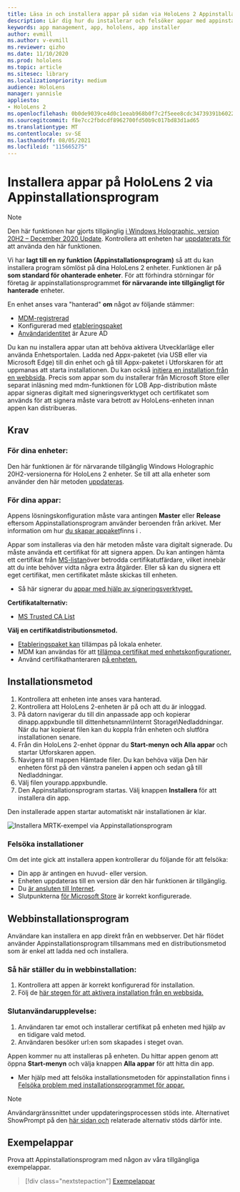 ```yaml
---
title: Läsa in och installera appar på sidan via HoloLens 2 Appinstallationsprogram
description: Lär dig hur du installerar och felsöker appar med appinstallationsprogrammet och läser in och installerar appar via användargränssnittet.
keywords: app management, app, hololens, app installer
author: evmill
ms.author: v-evmill
ms.reviewer: qizho
ms.date: 11/10/2020
ms.prod: hololens
ms.topic: article
ms.sitesec: library
ms.localizationpriority: medium
audience: HoloLens
manager: yannisle
appliesto:
- HoloLens 2
ms.openlocfilehash: 0b0de9039ce4d0c1eeab968b0f7c2f5eee8cdc34739391b6022b409325955350
ms.sourcegitcommit: f8e7cc2fbdcdf8962700fd50b9c017bd83d1ad65
ms.translationtype: MT
ms.contentlocale: sv-SE
ms.lasthandoff: 08/05/2021
ms.locfileid: "115665275"
---
```

# <a name="install-apps-on-hololens-2-via-app-installer"></a>Installera appar på HoloLens 2 via Appinstallationsprogram

> [!NOTE]
> Den här funktionen har gjorts tillgänglig [i Windows Holographic, version 20H2 – December 2020 Update](hololens-release-notes.md). Kontrollera att enheten har [uppdaterats för](hololens-update-hololens.md) att använda den här funktionen.

Vi har **lagt till en ny funktion (Appinstallationsprogram)** så att du kan installera program sömlöst på dina HoloLens 2 enheter. Funktionen är på **som standard för ohanterade enheter**. För att förhindra störningar för företag är appinstallationsprogrammet **för närvarande inte tillgängligt för hanterade** enheter.  

En enhet anses vara "hanterad" **om** något av följande stämmer:

- [MDM-registrerad](hololens-enroll-mdm.md)
- Konfigurerad med [etableringspaket](hololens-provisioning.md)
- [Användaridentitet](hololens-identity.md) är Azure AD

Du kan nu installera appar utan att behöva aktivera Utvecklarläge eller använda Enhetsportalen.  Ladda ned Appx-paketet (via USB eller via Microsoft Edge) till din enhet och gå till Appx-paketet i Utforskaren för att uppmanas att starta installationen.  Du kan också [initiera en installation från en webbsida](/windows/msix/app-installer/installing-windows10-apps-web). Precis som appar som du installerar från Microsoft Store eller separat inläsning med mdm-funktionen för LOB [](/windows/win32/appxpkg/how-to-sign-a-package-using-signtool) App-distribution [](/windows/win32/appxpkg/how-to-sign-a-package-using-signtool#security-considerations) måste appar signeras digitalt med signeringsverktyget och certifikatet som används för att signera måste vara betrott av HoloLens-enheten innan appen kan distribueras.

## <a name="requirements"></a>Krav

### <a name="for-your-devices"></a>För dina enheter:

Den här funktionen är för närvarande tillgänglig Windows Holographic 20H2-versionerna för HoloLens 2 enheter. Se till att alla enheter som använder den här metoden [uppdateras](hololens-update-hololens.md).

### <a name="for-your-apps"></a>För dina appar:

Appens lösningskonfiguration måste vara antingen **Master** eller **Release** eftersom Appinstallationsprogram använder beroenden från arkivet. Mer information om hur [du skapar appaket](/windows/msix/app-installer/create-appinstallerfile-vs)finns i .

Appar som installeras via den här metoden måste vara digitalt signerade. Du måste använda ett certifikat för att signera appen. Du kan antingen hämta ett certifikat från [MS-listan](https://ccadb-public.secure.force.com/microsoft/IncludedCACertificateReportForMSFT)över betrodda certifikatutfärdare, vilket innebär att du inte behöver vidta några extra åtgärder. Eller så kan du signera ett eget certifikat, men certifikatet måste skickas till enheten.

- Så här signerar du [appar med hjälp av signeringsverktyget.](/windows/win32/appxpkg/how-to-sign-a-package-using-signtool)

**Certifikatalternativ:**

- [MS Trusted CA List](https://ccadb-public.secure.force.com/microsoft/IncludedCACertificateReportForMSFT)

**Välj en certifikatdistributionsmetod.**

- [Etableringspaket kan](hololens-provisioning.md) tillämpas på lokala enheter.
- MDM kan användas för att [tillämpa certifikat med enhetskonfigurationer.](/mem/intune/protect/certificates-configure)
- Använd certifikathanteraren [på enheten.](certificate-manager.md)

## <a name="installation-method"></a>Installationsmetod

1. Kontrollera att enheten inte anses vara hanterad.
1. Kontrollera att HoloLens 2-enheten är på och att du är inloggad.
1. På datorn navigerar du till din anpassade app och kopierar dinapp.appxbundle till dittenhetsnamn\Internt Storage\Nedladdningar.
    När du har kopierat filen kan du koppla från enheten och slutföra installationen senare.
1. Från din HoloLens 2-enhet öppnar du **Start-menyn** **och Alla appar** och startar Utforskaren appen. 
1. Navigera till mappen Hämtade filer. Du kan behöva välja Den här enheten först på den vänstra panelen **i** appen och sedan gå till Nedladdningar.
1. Välj filen yourapp.appxbundle.
1. Den Appinstallationsprogram startas. Välj knappen **Installera** för att installera din app.

Den installerade appen startar automatiskt när installationen är klar.

![Installera MRTK-exempel via Appinstallationsprogram](images/hololens-app-installer-picture.jpg)

### <a name="troubleshooting-installs"></a>Felsöka installationer

Om det inte gick att installera appen kontrollerar du följande för att felsöka:

- Din app är antingen en huvud- eller version.
- Enheten uppdateras till en version där den här funktionen är tillgänglig.
- Du [är ansluten till Internet](hololens-network.md).
- Slutpunkterna [för Microsoft Store](hololens-offline.md) är korrekt konfigurerade.  

## <a name="web-installer"></a>Webbinstallationsprogram

Användare kan installera en app direkt från en webbserver. Det här flödet använder Appinstallationsprogram tillsammans med en distributionsmetod som är enkel att ladda ned och installera.

### <a name="how-to-set-up-web-install"></a>Så här ställer du in webbinstallation:

1. Kontrollera att appen är korrekt konfigurerad för installation.
1. Följ de [här stegen för att aktivera installation från en webbsida.](/windows/msix/app-installer/installing-windows10-apps-web#how-to-enable-this-on-a-webpage)

### <a name="end-user-experience"></a>Slutanvändarupplevelse:

1. Användaren tar emot och installerar certifikat på enheten med hjälp av en tidigare vald metod.
1. Användaren besöker url:en som skapades i steget ovan.

Appen kommer nu att installeras på enheten. Du hittar appen genom att öppna **Start-menyn** och välja knappen **Alla appar** för att hitta din app.

- Mer hjälp med att felsöka installationsmetoden för appinstallation finns i [Felsöka problem med installationsprogrammet för appar.](/windows/msix/app-installer/troubleshoot-appinstaller-issues)

> [!NOTE]
> Användargränssnittet under uppdateringsprocessen stöds inte. Alternativet ShowPrompt på den [här sidan och](/windows/msix/app-installer/update-settings) relaterade alternativ stöds därför inte.

## <a name="sample-apps"></a>Exempelappar

Prova att Appinstallationsprogram med någon av våra tillgängliga exempelappar. 
> [!div class="nextstepaction"]
> [Exempelappar](/windows/mixed-reality/develop/features-and-samples)

